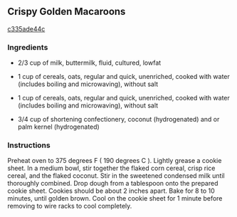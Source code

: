## Crispy Golden Macaroons

[c335ade44c](http://allrecipes.com/recipe/crispy-golden-macaroons/)

### Ingredients

 - 2/3 cup of milk, buttermilk, fluid, cultured, lowfat

 - 1 cup of cereals, oats, regular and quick, unenriched, cooked with water (includes boiling and microwaving), without salt

 - 1 cup of cereals, oats, regular and quick, unenriched, cooked with water (includes boiling and microwaving), without salt

 - 3/4 cup of shortening confectionery, coconut (hydrogenated) and or palm kernel (hydrogenated)

### Instructions

Preheat oven to 375 degrees F ( 190 degrees C ). Lightly grease a cookie sheet. In a medium bowl, stir together the flaked corn cereal, crisp rice cereal, and the flaked coconut. Stir in the sweetened condensed milk until thoroughly combined. Drop dough from a tablespoon onto the prepared cookie sheet. Cookies should be about 2 inches apart. Bake for 8 to 10 minutes, until golden brown. Cool on the cookie sheet for 1 minute before removing to wire racks to cool completely.